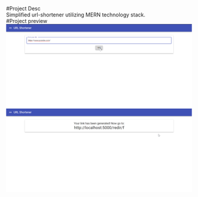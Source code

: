 #Project Desc <br/>
Simplified url-shortener utilizing MERN technology stack. <br/>
#Project preview <br/>
![Project preview](preview1.png)
![Project preview](preview2.png)
